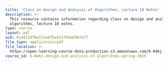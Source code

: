 ```yaml
---
title: 'Class on Design and Analysis of Algorithms, Lecture 10 Notes'
description: >-
  This resource contains information regarding class on design and analysis of
  algorithms, lecture 10 notes.
type: course
layout: pdf
uid: 6144f2dfbe515abfbeb32f99a6907af7
file_type: application/pdf
file_location: >-
  https://open-learning-course-data-production.s3.amazonaws.com/6-046j-design-and-analysis-of-algorithms-spring-2015/6144f2dfbe515abfbeb32f99a6907af7_MIT6_046JS15_lec10.pdf
course_id: 6-046j-design-and-analysis-of-algorithms-spring-2015
---
```

